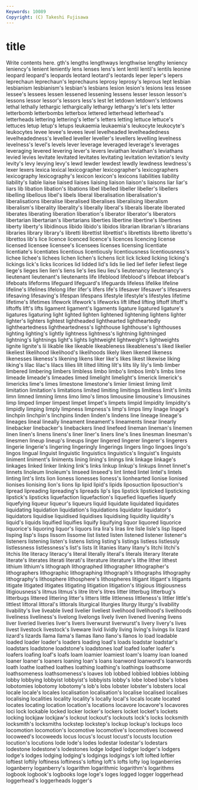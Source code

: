 ```yaml
---
Keywords: 10089 
Copyright: (C) Takeshi Fujisawa
---
```


# title

Write contents here.
gth's lengths lengthways lengthwise lengthy leniency leniency's lenient
leniently lens lenses lens's lent lentil lentil's lentils leonine leopard
leopard's leopards leotard leotard's leotards leper leper's lepers leprechaun leprechaun's
leprechauns leprosy leprosy's leprous lept lesbian lesbianism lesbianism's lesbian's lesbians
lesion lesion's lesions less lessee lessee's lessees lessen lessened lessening
lessens lesser lesson lesson's lessons lessor lessor's lessors less's lest
let letdown letdown's letdowns lethal lethally lethargic lethargically lethargy lethargy's
let's lets letter letterbomb letterbombs letterbox lettered letterhead letterhead's letterheads
lettering lettering's letter's letters letting lettuce lettuce's lettuces letup letup's
letups leukaemia leukaemia's leukocyte leukocyte's leukocytes levee levee's levees level
levelheaded levelheadedness levelheadedness's levelled leveller leveller's levellers levelling levelness levelness's
level's levels lever leverage leveraged leverage's leverages leveraging levered levering
lever's levers leviathan leviathan's leviathans levied levies levitate levitated levitates
levitating levitation levitation's levity levity's levy levying levy's lewd lewder
lewdest lewdly lewdness lewdness's lexer lexers lexica lexical lexicographer lexicographer's
lexicographers lexicography lexicography's lexicon lexicon's lexicons liabilities liability liability's liable
liaise liaised liaises liaising liaison liaison's liaisons liar liar's liars
lib libation libation's libations libel libelled libeller libeller's libellers libelling
libellous libel's libels liberal liberalisation liberalisation's liberalisations liberalise liberalised liberalises
liberalising liberalism liberalism's liberality liberality's liberally liberal's liberals liberate liberated
liberates liberating liberation liberation's liberator liberator's liberators libertarian libertarian's libertarians
liberties libertine libertine's libertines liberty liberty's libidinous libido libido's libidos
librarian librarian's librarians libraries library library's libretti librettist librettist's librettists
libretto libretto's librettos lib's lice licence licenced licence's licences licencing
license licensed licensee licensee's licensees licenses licensing licentiate licentiate's licentiates
licentious licentiously licentiousness licentiousness's lichee lichee's lichees lichen lichen's lichens
licit lick licked licking licking's lickings lick's licks licorices lid
lidded lid's lids lie lied lief liefer liefest liege liege's
lieges lien lien's liens lie's lies lieu lieu's lieutenancy lieutenancy's
lieutenant lieutenant's lieutenants life lifeblood lifeblood's lifeboat lifeboat's lifeboats lifeforms
lifeguard lifeguard's lifeguards lifeless lifelike lifeline lifeline's lifelines lifelong lifer
lifer's lifers life's lifesaver lifesaver's lifesavers lifesaving lifesaving's lifespan lifespans
lifestyle lifestyle's lifestyles lifetime lifetime's lifetimes lifework lifework's lifeworks lift
lifted lifting liftoff liftoff's liftoffs lift's lifts ligament ligament's ligaments
ligature ligatured ligature's ligatures ligaturing light lighted lighten lightened lightening
lightens lighter lighter's lighters lightest lightheaded lighthearted lightheartedly lightheartedness lightheartedness's
lighthouse lighthouse's lighthouses lighting lighting's lightly lightness lightness's lightning lightninged
lightning's lightnings light's lights lightweight lightweight's lightweights lignite lignite's lii
likable like likeable likeableness likeableness's liked likelier likeliest likelihood likelihood's
likelihoods likely liken likened likeness likenesses likeness's likening likens liker
like's likes likest likewise liking liking's lilac lilac's lilacs lilies
lilt lilted lilting lilt's lilts lily lily's limb limber limbered
limbering limbers limbless limbo limbo's limbos limb's limbs lime limeade
limeade's limeades limed limelight limelight's limerick limerick's limericks lime's limes
limestone limestone's limier limiest liming limit limitation limitation's limitations limited
limiting limitings limitless limit's limits limn limned limning limns limo
limo's limos limousine limousine's limousines limp limped limper limpest limpet
limpet's limpets limpid limpidity limpidity's limpidly limping limply limpness limpness's
limp's limps limy linage linage's linchpin linchpin's linchpins linden linden's
lindens line lineage lineage's lineages lineal lineally lineament lineament's lineaments
linear linearly linebacker linebacker's linebackers lined linefeed lineman lineman's linemen
linen linen's linens linens's liner liner's liners line's lines linesman
linesman's linesmen lineup lineup's lineups linger lingered lingerer lingerer's lingerers
lingerie lingerie's lingering lingeringly lingerings lingers lingo lingoes lingo's lingos
lingual linguist linguistic linguistics linguistics's linguist's linguists liniment liniment's liniments
lining lining's linings link linkage linkage's linkages linked linker linking
link's links linkup linkup's linkups linnet linnet's linnets linoleum linoleum's
linseed linseed's lint linted lintel lintel's lintels linting lint's lints
lion lioness lionesses lioness's lionhearted lionise lionised lionises lionising lion's
lions lip lipid lipid's lipids liposuction liposuction's lipread lipreading lipreading's
lipreads lip's lips lipstick lipsticked lipsticking lipstick's lipsticks liquefaction liquefaction's
liquefied liquefies liquefy liquefying liqueur liqueur's liqueurs liquid liquidate liquidated
liquidates liquidating liquidation liquidation's liquidations liquidator liquidator's liquidators liquidise liquidised
liquidises liquidising liquidity liquidity's liquid's liquids liquified liquifies liquify liquifying
liquor liquored liquorice liquorice's liquoring liquor's liquors lira lira's liras
lire lisle lisle's lisp lisped lisping lisp's lisps lissom lissome
list listed listen listened listener listener's listeners listening listen's listens
listing listing's listings listless listlessly listlessness listlessness's list's lists lit
litanies litany litany's litchi litchi's litchis lite literacy literacy's literal
literally literal's literals literary literate literate's literates literati literati's literature
literature's lithe lither lithest lithium lithium's lithograph lithographed lithographer lithographer's
lithographers lithographic lithographing lithograph's lithographs lithography lithography's lithosphere lithosphere's lithospheres
litigant litigant's litigants litigate litigated litigates litigating litigation litigation's litigious
litigiousness litigiousness's litmus litmus's litre litre's litres litter litterbug litterbug's
litterbugs littered littering litter's litters little littleness littleness's littler little's
littlest littoral littoral's littorals liturgical liturgies liturgy liturgy's livability livability's
live liveable lived livelier liveliest livelihood livelihood's livelihoods liveliness liveliness's
livelong livelongs lively liven livened livening livens liver liveried liveries
liver's livers liverwurst liverwurst's livery livery's lives livest livestock livestock's
liveware livid lividly living living's livings lix lizard lizard's lizards
llama llama's llamas llano llano's llanos lo load loadable loaded
loader loader's loaders loading load's loads loadstar loadstar's loadstars loadstone
loadstone's loadstones loaf loafed loafer loafer's loafers loafing loaf's loafs
loam loamier loamiest loam's loamy loan loaned loaner loaner's loaners
loaning loan's loans loanword loanword's loanwords loath loathe loathed loathes
loathing loathing's loathings loathsome loathsomeness loathsomeness's loaves lob lobbed lobbied
lobbies lobbing lobby lobbying lobbyist lobbyist's lobbyists lobby's lobe lobed
lobe's lobes lobotomies lobotomy lobotomy's lob's lobs lobster lobster's lobsters
local locale locale's locales localisation localisation's localise localised localises localising
localities locality locality's locally local's locals locate located locates locating
location location's locations locavore locavore's locavores loci lock lockable locked
locker locker's lockers locket locket's lockets locking lockjaw lockjaw's lockout
lockout's lockouts lock's locks locksmith locksmith's locksmiths lockstep lockstep's lockup
lockup's lockups loco locomotion locomotion's locomotive locomotive's locomotives locoweed locoweed's
locoweeds locus locus's locust locust's locusts locution locution's locutions lode
lode's lodes lodestar lodestar's lodestars lodestone lodestone's lodestones lodge lodged
lodger lodger's lodgers lodge's lodges lodging lodging's lodgings lodgings's loft
lofted loftier loftiest loftily loftiness loftiness's lofting loft's lofts lofty
log loganberries loganberry loganberry's logarithm logarithmic logarithm's logarithms logbook logbook's
logbooks loge loge's loges logged logger loggerhead loggerhead's loggerheads logger's

